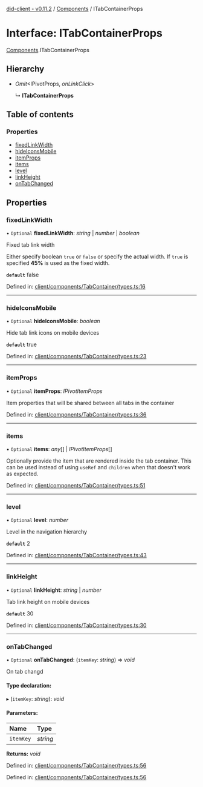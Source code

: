 [did-client - v0.11.2](../README.md) / [Components](../modules/components.md) / ITabContainerProps

# Interface: ITabContainerProps

[Components](../modules/components.md).ITabContainerProps

## Hierarchy

* *Omit*<IPivotProps, *onLinkClick*\>

  ↳ **ITabContainerProps**

## Table of contents

### Properties

- [fixedLinkWidth](components.itabcontainerprops.md#fixedlinkwidth)
- [hideIconsMobile](components.itabcontainerprops.md#hideiconsmobile)
- [itemProps](components.itabcontainerprops.md#itemprops)
- [items](components.itabcontainerprops.md#items)
- [level](components.itabcontainerprops.md#level)
- [linkHeight](components.itabcontainerprops.md#linkheight)
- [onTabChanged](components.itabcontainerprops.md#ontabchanged)

## Properties

### fixedLinkWidth

• `Optional` **fixedLinkWidth**: *string* \| *number* \| *boolean*

Fixed tab link width

Either specify boolean `true` or `false` or
specify the actual width. If `true` is specified
**45%** is used as the fixed width.

**`default`** false

Defined in: [client/components/TabContainer/types.ts:16](https://github.com/Puzzlepart/did/blob/dev/client/components/TabContainer/types.ts#L16)

___

### hideIconsMobile

• `Optional` **hideIconsMobile**: *boolean*

Hide tab link icons on mobile devices

**`default`** true

Defined in: [client/components/TabContainer/types.ts:23](https://github.com/Puzzlepart/did/blob/dev/client/components/TabContainer/types.ts#L23)

___

### itemProps

• `Optional` **itemProps**: *IPivotItemProps*

Item properties that will be shared between
all tabs in the container

Defined in: [client/components/TabContainer/types.ts:36](https://github.com/Puzzlepart/did/blob/dev/client/components/TabContainer/types.ts#L36)

___

### items

• `Optional` **items**: *any*[] \| *IPivotItemProps*[]

Optionally provide the item that are rendered
inside the tab container. This can be used instead of
using `useRef` and `children` when that doesn't
work as expected.

Defined in: [client/components/TabContainer/types.ts:51](https://github.com/Puzzlepart/did/blob/dev/client/components/TabContainer/types.ts#L51)

___

### level

• `Optional` **level**: *number*

Level in the navigation hierarchy

**`default`** 2

Defined in: [client/components/TabContainer/types.ts:43](https://github.com/Puzzlepart/did/blob/dev/client/components/TabContainer/types.ts#L43)

___

### linkHeight

• `Optional` **linkHeight**: *string* \| *number*

Tab link height on mobile devices

**`default`** 30

Defined in: [client/components/TabContainer/types.ts:30](https://github.com/Puzzlepart/did/blob/dev/client/components/TabContainer/types.ts#L30)

___

### onTabChanged

• `Optional` **onTabChanged**: (`itemKey`: *string*) => *void*

On tab changd

#### Type declaration:

▸ (`itemKey`: *string*): *void*

#### Parameters:

Name | Type |
:------ | :------ |
`itemKey` | *string* |

**Returns:** *void*

Defined in: [client/components/TabContainer/types.ts:56](https://github.com/Puzzlepart/did/blob/dev/client/components/TabContainer/types.ts#L56)

Defined in: [client/components/TabContainer/types.ts:56](https://github.com/Puzzlepart/did/blob/dev/client/components/TabContainer/types.ts#L56)
